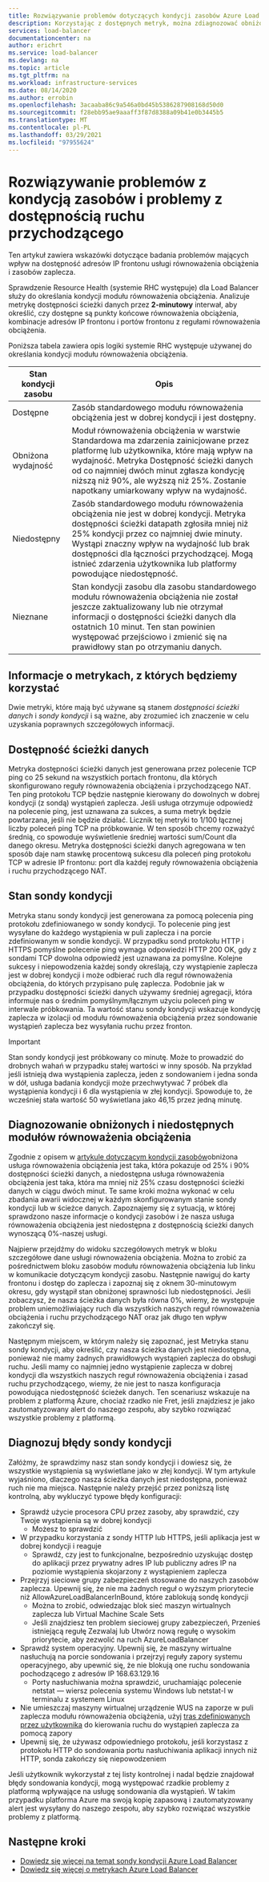 ```yaml
---
title: Rozwiązywanie problemów dotyczących kondycji zasobów Azure Load Balancer, frontonu i dostępności zaplecza
description: Korzystając z dostępnych metryk, można zdiagnozować obniżone lub niedostępne usługa Load Balancer w warstwie Standardowa platformy Azure.
services: load-balancer
documentationcenter: na
author: erichrt
ms.service: load-balancer
ms.devlang: na
ms.topic: article
ms.tgt_pltfrm: na
ms.workload: infrastructure-services
ms.date: 08/14/2020
ms.author: errobin
ms.openlocfilehash: 3acaaba86c9a546a0bd45b5386287908168d50d0
ms.sourcegitcommit: f28ebb95ae9aaaff3f87d8388a09b41e0b3445b5
ms.translationtype: MT
ms.contentlocale: pl-PL
ms.lasthandoff: 03/29/2021
ms.locfileid: "97955624"
---
```

# <a name="troubleshoot-resource-health-and-inbound-availability-issues"></a>Rozwiązywanie problemów z kondycją zasobów i problemy z dostępnością ruchu przychodzącego 

Ten artykuł zawiera wskazówki dotyczące badania problemów mających wpływ na dostępność adresów IP frontonu usługi równoważenia obciążenia i zasobów zaplecza. 

Sprawdzenie Resource Health (systemie RHC występuje) dla Load Balancer służy do określania kondycji modułu równoważenia obciążenia. Analizuje metrykę dostępności ścieżki danych przez **2-minutowy** interwał, aby określić, czy dostępne są punkty końcowe równoważenia obciążenia, kombinacje adresów IP frontonu i portów frontonu z regułami równoważenia obciążenia.

Poniższa tabela zawiera opis logiki systemie RHC występuje używanej do określania kondycji modułu równoważenia obciążenia.

| Stan kondycji zasobu | Opis |
| --- | --- |
| Dostępne | Zasób standardowego modułu równoważenia obciążenia jest w dobrej kondycji i jest dostępny. |
| Obniżona wydajność | Moduł równoważenia obciążenia w warstwie Standardowa ma zdarzenia zainicjowane przez platformę lub użytkownika, które mają wpływ na wydajność. Metryka Dostępność ścieżki danych od co najmniej dwóch minut zgłasza kondycję niższą niż 90%, ale wyższą niż 25%. Zostanie napotkany umiarkowany wpływ na wydajność. 
| Niedostępny | Zasób standardowego modułu równoważenia obciążenia nie jest w dobrej kondycji. Metryka dostępności ścieżki datapath zgłosiła mniej niż 25% kondycji przez co najmniej dwie minuty. Wystąpi znaczny wpływ na wydajność lub brak dostępności dla łączności przychodzącej. Mogą istnieć zdarzenia użytkownika lub platformy powodujące niedostępność. |
| Nieznane | Stan kondycji zasobu dla zasobu standardowego modułu równoważenia obciążenia nie został jeszcze zaktualizowany lub nie otrzymał informacji o dostępności ścieżki danych dla ostatnich 10 minut. Ten stan powinien występować przejściowo i zmienić się na prawidłowy stan po otrzymaniu danych. |


## <a name="about-the-metrics-well-use"></a>Informacje o metrykach, z których będziemy korzystać
Dwie metryki, które mają być używane są stanem *dostępności ścieżki danych* i *sondy kondycji* i są ważne, aby zrozumieć ich znaczenie w celu uzyskania poprawnych szczegółowych informacji. 

## <a name="data-path-availability"></a>Dostępność ścieżki danych
Metryka dostępności ścieżki danych jest generowana przez polecenie TCP ping co 25 sekund na wszystkich portach frontonu, dla których skonfigurowano reguły równoważenia obciążenia i przychodzącego NAT. Ten ping protokołu TCP będzie następnie kierowany do dowolnych w dobrej kondycji (z sondą) wystąpień zaplecza. Jeśli usługa otrzymuje odpowiedź na polecenie ping, jest uznawana za sukces, a suma metryk będzie powtarzana, jeśli nie będzie działać. Licznik tej metryki to 1/100 łącznej liczby poleceń ping TCP na próbkowanie. W ten sposób chcemy rozważyć średnią, co spowoduje wyświetlenie średniej wartości sum/Count dla danego okresu. Metryka dostępności ścieżki danych agregowana w ten sposób daje nam stawkę procentową sukcesu dla poleceń ping protokołu TCP w adresie IP frontonu: port dla każdej reguły równoważenia obciążenia i ruchu przychodzącego NAT.

## <a name="health-probe-status"></a>Stan sondy kondycji
Metryka stanu sondy kondycji jest generowana za pomocą polecenia ping protokołu zdefiniowanego w sondy kondycji. To polecenie ping jest wysyłane do każdego wystąpienia w puli zaplecza i na porcie zdefiniowanym w sondie kondycji. W przypadku sond protokołu HTTP i HTTPS pomyślne polecenie ping wymaga odpowiedzi HTTP 200 OK, gdy z sondami TCP dowolna odpowiedź jest uznawana za pomyślne. Kolejne sukcesy i niepowodzenia każdej sondy określają, czy wystąpienie zaplecza jest w dobrej kondycji i może odbierać ruch dla reguł równoważenia obciążenia, do których przypisano pulę zaplecza. Podobnie jak w przypadku dostępności ścieżki danych używamy średniej agregacji, która informuje nas o średnim pomyślnym/łącznym użyciu poleceń ping w interwale próbkowania. Ta wartość stanu sondy kondycji wskazuje kondycję zaplecza w izolacji od modułu równoważenia obciążenia przez sondowanie wystąpień zaplecza bez wysyłania ruchu przez fronton.

>[!IMPORTANT]
>Stan sondy kondycji jest próbkowany co minutę. Może to prowadzić do drobnych wahań w przypadku stałej wartości w inny sposób. Na przykład jeśli istnieją dwa wystąpienia zaplecza, jeden z sondowaniem i jedna sonda w dół, usługa badania kondycji może przechwytywać 7 próbek dla wystąpienia kondycji i 6 dla wystąpienia w złej kondycji. Spowoduje to, że wcześniej stała wartość 50 wyświetlana jako 46,15 przez jedną minutę. 

## <a name="diagnose-degraded-and-unavailable-load-balancers"></a>Diagnozowanie obniżonych i niedostępnych modułów równoważenia obciążenia
Zgodnie z opisem w [artykule dotyczącym kondycji zasobów](load-balancer-standard-diagnostics.md#resource-health-status)obniżona usługa równoważenia obciążenia jest taka, która pokazuje od 25% i 90% dostępności ścieżki danych, a niedostępna usługa równoważenia obciążenia jest taka, która ma mniej niż 25% czasu dostępności ścieżki danych w ciągu dwóch minut. Te same kroki można wykonać w celu zbadania awarii widocznej w każdym skonfigurowanym stanie sondy kondycji lub w ścieżce danych. Zapoznajemy się z sytuacją, w której sprawdzono nasze informacje o kondycji zasobów i że nasza usługa równoważenia obciążenia jest niedostępna z dostępnością ścieżki danych wynoszącą 0%-naszej usługi.

Najpierw przejdźmy do widoku szczegółowych metryk w bloku szczegółowe dane usługi równoważenia obciążenia. Można to zrobić za pośrednictwem bloku zasobów modułu równoważenia obciążenia lub linku w komunikacie dotyczącym kondycji zasobu.  Następnie nawiguj do karty frontonu i dostęp do zaplecza i zapoznaj się z oknem 30-minutowym okresu, gdy wystąpił stan obniżonej sprawności lub niedostępności. Jeśli zobaczysz, że nasza ścieżka danych była równa 0%, wiemy, że występuje problem uniemożliwiający ruch dla wszystkich naszych reguł równoważenia obciążenia i ruchu przychodzącego NAT oraz jak długo ten wpływ zakończył się. 

Następnym miejscem, w którym należy się zapoznać, jest Metryka stanu sondy kondycji, aby określić, czy nasza ścieżka danych jest niedostępna, ponieważ nie mamy żadnych prawidłowych wystąpień zaplecza do obsługi ruchu. Jeśli mamy co najmniej jedno wystąpienie zaplecza w dobrej kondycji dla wszystkich naszych reguł równoważenia obciążenia i zasad ruchu przychodzącego, wiemy, że nie jest to nasza konfiguracja powodująca niedostępność ścieżek danych. Ten scenariusz wskazuje na problem z platformą Azure, chociaż rzadko nie Fret, jeśli znajdziesz je jako zautomatyzowany alert do naszego zespołu, aby szybko rozwiązać wszystkie problemy z platformą.

## <a name="diagnose-health-probe-failures"></a>Diagnozuj błędy sondy kondycji
Załóżmy, że sprawdzimy nasz stan sondy kondycji i dowiesz się, że wszystkie wystąpienia są wyświetlane jako w złej kondycji. W tym artykule wyjaśniono, dlaczego nasza ścieżka danych jest niedostępna, ponieważ ruch nie ma miejsca. Następnie należy przejść przez poniższą listę kontrolną, aby wykluczyć typowe błędy konfiguracji:
* Sprawdź użycie procesora CPU przez zasoby, aby sprawdzić, czy Twoje wystąpienia są w dobrej kondycji
  * Możesz to sprawdzić 
* W przypadku korzystania z sondy HTTP lub HTTPS, jeśli aplikacja jest w dobrej kondycji i reaguje
  * Sprawdź, czy jest to funkcjonalne, bezpośrednio uzyskując dostęp do aplikacji przez prywatny adres IP lub publiczny adres IP na poziomie wystąpienia skojarzony z wystąpieniem zaplecza
* Przejrzyj sieciowe grupy zabezpieczeń stosowane do naszych zasobów zaplecza. Upewnij się, że nie ma żadnych reguł o wyższym priorytecie niż AllowAzureLoadBalancerInBound, które zablokują sondę kondycji
  * Można to zrobić, odwiedzając blok sieć maszyn wirtualnych zaplecza lub Virtual Machine Scale Sets
  * Jeśli znajdziesz ten problem sieciowej grupy zabezpieczeń, Przenieś istniejącą regułę Zezwalaj lub Utwórz nową regułę o wysokim priorytecie, aby zezwolić na ruch AzureLoadBalancer
* Sprawdź system operacyjny. Upewnij się, że maszyny wirtualne nasłuchują na porcie sondowania i przejrzyj reguły zapory systemu operacyjnego, aby upewnić się, że nie blokują one ruchu sondowania pochodzącego z adresów IP 168.63.129.16
  * Porty nasłuchiwania można sprawdzić, uruchamiając polecenie netstat — wiersz polecenia systemu Windows lub netstat-l w terminalu z systemem Linux
* Nie umieszczaj maszyny wirtualnej urządzenie WUS na zaporze w puli zaplecza modułu równoważenia obciążenia, użyj [tras zdefiniowanych przez użytkownika](../virtual-network/virtual-networks-udr-overview.md#user-defined) do kierowania ruchu do wystąpień zaplecza za pomocą zapory
* Upewnij się, że używasz odpowiedniego protokołu, jeśli korzystasz z protokołu HTTP do sondowania portu nasłuchiwania aplikacji innych niż HTTP, sonda zakończy się niepowodzeniem

Jeśli użytkownik wykorzystał z tej listy kontrolnej i nadal będzie znajdował błędy sondowania kondycji, mogą występować rzadkie problemy z platformą wpływające na usługę sondowania dla wystąpień. W takim przypadku platforma Azure ma swoją kopię zapasową i zautomatyzowany alert jest wysyłany do naszego zespołu, aby szybko rozwiązać wszystkie problemy z platformą.

## <a name="next-steps"></a>Następne kroki

* [Dowiedz się więcej na temat sondy kondycji Azure Load Balancer](load-balancer-custom-probe-overview.md)
* [Dowiedz się więcej o metrykach Azure Load Balancer](load-balancer-standard-diagnostics.md)

